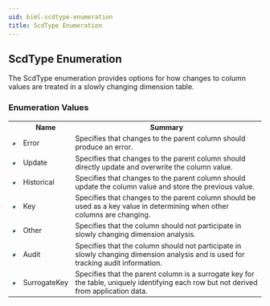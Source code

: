 ```yaml
---
uid: biml-scdtype-enumeration
title: ScdType Enumeration
---
```


## ScdType Enumeration

<div class="LanguageSummary"><div class ="SummaryItem">The ScdType enumeration provides options for how changes to column values are treated in a slowly changing dimension table.</div></div>
<div class="EnumValueGroup">

### Enumeration Values

<table id="EnumValue" class="MemberList"><tbody><tr><th class="MemberTypeIconColumnHeader">&nbsp;</th><th class="MemberNameColumnHeader">Name</th><th class="MemberSummaryColumnHeader">Summary</th></tr><tr class="cd0"><td align="center" class="MemberTypeIcon"><img src="enumValue.png"></img></td><td class="MemberName">Error</td><td class="MemberSummary"><div class ="SummaryItem">Specifies that changes to the parent column should produce an error.</div></td></tr><tr class="cd1"><td align="center" class="MemberTypeIcon"><img src="enumValue.png"></img></td><td class="MemberName">Update</td><td class="MemberSummary"><div class ="SummaryItem">Specifies that changes to the parent column should directly update and overwrite the column value.</div></td></tr><tr class="cd0"><td align="center" class="MemberTypeIcon"><img src="enumValue.png"></img></td><td class="MemberName">Historical</td><td class="MemberSummary"><div class ="SummaryItem">Specifies that changes to the parent column should update the column value and store the previous value.</div></td></tr><tr class="cd1"><td align="center" class="MemberTypeIcon"><img src="enumValue.png"></img></td><td class="MemberName">Key</td><td class="MemberSummary"><div class ="SummaryItem">Specifies that changes to the parent column should be used as a key value in determining when other columns are changing.</div></td></tr><tr class="cd0"><td align="center" class="MemberTypeIcon"><img src="enumValue.png"></img></td><td class="MemberName">Other</td><td class="MemberSummary"><div class ="SummaryItem">Specifies that the column should not participate in slowly changing dimension analysis.</div></td></tr><tr class="cd1"><td align="center" class="MemberTypeIcon"><img src="enumValue.png"></img></td><td class="MemberName">Audit</td><td class="MemberSummary"><div class ="SummaryItem">Specifies that the column should not participate in slowly changing dimension analysis and is used for tracking audit information.</div></td></tr><tr class="cd0"><td align="center" class="MemberTypeIcon"><img src="enumValue.png"></img></td><td class="MemberName">SurrogateKey</td><td class="MemberSummary"><div class ="SummaryItem">Specifies that the parent column is a surrogate key for the table, uniquely identifying each row but not derived from application data.</div></td></tr></tbody></table>
</div>